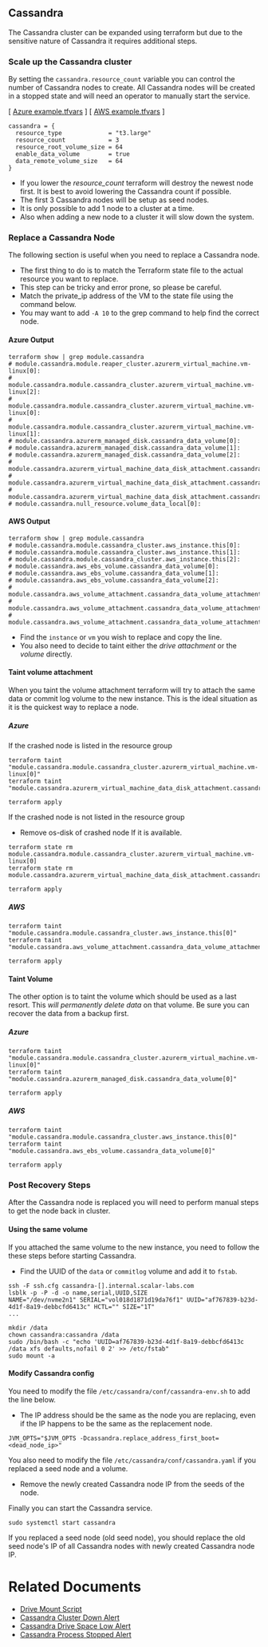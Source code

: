## Cassandra
The Cassandra cluster can be expanded using terraform but due to the sensitive nature of Cassandra it requires additional steps.

### Scale up the Cassandra cluster
By setting the `cassandra.resource_count` variable you can control the number of Cassandra nodes to create. All Cassandra nodes will be created in a stopped state and will need an operator to manually start the service.

[ [Azure example.tfvars](../examples/azure/cassandra/example.tfvars) ]
[ [AWS example.tfvars](../examples/aws/cassandra/example.tfvars) ]
```
cassandra = {
  resource_type             = "t3.large"
  resource_count            = 3
  resource_root_volume_size = 64
  enable_data_volume        = true
  data_remote_volume_size   = 64
}
```

* If you lower the *resource_count* terraform will destroy the newest node first. It is best to avoid lowering the Cassandra count if possible.
* The first 3 Cassandra nodes will be setup as seed nodes.
* It is only possible to add 1 node to a cluster at a time.
* Also when adding a new node to a cluster it will slow down the system.

### Replace a Cassandra Node
The following section is useful when you need to replace a Cassandra node.

* The first thing to do is to match the Terraform state file to the actual resource you want to replace.
* This step can be tricky and error prone, so please be careful.
* Match the private_ip address of the VM to the state file using the command below.
* You may want to add `-A 10` to the grep command to help find the correct node.

#### Azure Output
```console
terraform show | grep module.cassandra
# module.cassandra.module.reaper_cluster.azurerm_virtual_machine.vm-linux[0]:
# module.cassandra.module.cassandra_cluster.azurerm_virtual_machine.vm-linux[2]:
# module.cassandra.module.cassandra_cluster.azurerm_virtual_machine.vm-linux[0]:
# module.cassandra.module.cassandra_cluster.azurerm_virtual_machine.vm-linux[1]:
# module.cassandra.azurerm_managed_disk.cassandra_data_volume[0]:
# module.cassandra.azurerm_managed_disk.cassandra_data_volume[1]:
# module.cassandra.azurerm_managed_disk.cassandra_data_volume[2]:
# module.cassandra.azurerm_virtual_machine_data_disk_attachment.cassandra_data_volume_attachment[0]:
# module.cassandra.azurerm_virtual_machine_data_disk_attachment.cassandra_data_volume_attachment[1]:
# module.cassandra.azurerm_virtual_machine_data_disk_attachment.cassandra_data_volume_attachment[2]:
# module.cassandra.null_resource.volume_data_local[0]:
```

#### AWS Output
```console
terraform show | grep module.cassandra
# module.cassandra.module.cassandra_cluster.aws_instance.this[0]:
# module.cassandra.module.cassandra_cluster.aws_instance.this[1]:
# module.cassandra.module.cassandra_cluster.aws_instance.this[2]:
# module.cassandra.aws_ebs_volume.cassandra_data_volume[0]:
# module.cassandra.aws_ebs_volume.cassandra_data_volume[1]:
# module.cassandra.aws_ebs_volume.cassandra_data_volume[2]:
# module.cassandra.aws_volume_attachment.cassandra_data_volume_attachment[0]:
# module.cassandra.aws_volume_attachment.cassandra_data_volume_attachment[1]:
# module.cassandra.aws_volume_attachment.cassandra_data_volume_attachment[2]:
```

* Find the `instance` or `vm` you wish to replace and copy the line.
* You also need to decide to taint either the *drive attachment* or the *volume* directly.

#### Taint volume attachment
When you taint the volume attachment terraform will try to attach the same data or commit log volume to the new instance. This is the ideal situation as it is the quickest way to replace a node.

##### Azure
If the crashed node is listed in the resource group

```console
terraform taint "module.cassandra.module.cassandra_cluster.azurerm_virtual_machine.vm-linux[0]"
terraform taint "module.cassandra.azurerm_virtual_machine_data_disk_attachment.cassandra_data_volume_attachment[0]"

terraform apply
```

If the crashed node is not listed in the resource group

* Remove os-disk of crashed node If it is available.

```console
terraform state rm module.cassandra.module.cassandra_cluster.azurerm_virtual_machine.vm-linux[0]
terraform state rm module.cassandra.azurerm_virtual_machine_data_disk_attachment.cassandra_data_volume_attachment[0]

terraform apply
```

##### AWS
```console
terraform taint "module.cassandra.module.cassandra_cluster.aws_instance.this[0]"
terraform taint "module.cassandra.aws_volume_attachment.cassandra_data_volume_attachment[0]"

terraform apply
```

#### Taint Volume
The other option is to taint the volume which should be used as a last resort. This *will permanently delete data* on that volume. Be sure you can recover the data from a backup first.

##### Azure
```console
terraform taint "module.cassandra.module.cassandra_cluster.azurerm_virtual_machine.vm-linux[0]"
terraform taint "module.cassandra.azurerm_managed_disk.cassandra_data_volume[0]"

terraform apply
```

##### AWS
```console
terraform taint "module.cassandra.module.cassandra_cluster.aws_instance.this[0]"
terraform taint "module.cassandra.aws_ebs_volume.cassandra_data_volume[0]"

terraform apply
```

### Post Recovery Steps
After the Cassandra node is replaced you will need to perform manual steps to get the node back in cluster.

#### Using the same volume
If you attached the same volume to the new instance, you need to follow the these steps before starting Cassandra.

* Find the UUID of the `data` or `commitlog` volume and add it to `fstab`.

```console
ssh -F ssh.cfg cassandra-[].internal.scalar-labs.com
lsblk -p -P -d -o name,serial,UUID,SIZE
NAME="/dev/nvme2n1" SERIAL="vol018d1871d19da76f1" UUID="af767839-b23d-4d1f-8a19-debbcfd6413c" HCTL="" SIZE="1T"
...

mkdir /data
chown cassandra:cassandra /data
sudo /bin/bash -c "echo 'UUID=af767839-b23d-4d1f-8a19-debbcfd6413c /data xfs defaults,nofail 0 2' >> /etc/fstab"
sudo mount -a
```

#### Modify Cassandra config
You need to modify the file `/etc/cassandra/conf/cassandra-env.sh` to add the line below.

* The IP address should be the same as the node you are replacing, even if the IP happens to be the same as the replacement node.

```
JVM_OPTS="$JVM_OPTS -Dcassandra.replace_address_first_boot=<dead_node_ip>"
```

You also need to modify the file `/etc/cassandra/conf/cassandra.yaml` if you replaced a seed node and a volume.
* Remove the newly created Cassandra node IP from the seeds of the node.

Finally you can start the Cassandra service.

```console
sudo systemctl start cassandra
```

If you replaced a seed node (old seed node), you should replace the old seed node's IP of all Cassandra nodes with newly created Cassandra node IP.

# Related Documents

* [Drive Mount Script](./DrivemountScript.md)
* [Cassandra Cluster Down Alert](./CassandraClusterDown.md)
* [Cassandra Drive Space Low Alert](./CassandraDriveSpaceLow.md)
* [Cassandra Process Stopped Alert](./CassandraProcessStopped.md)
